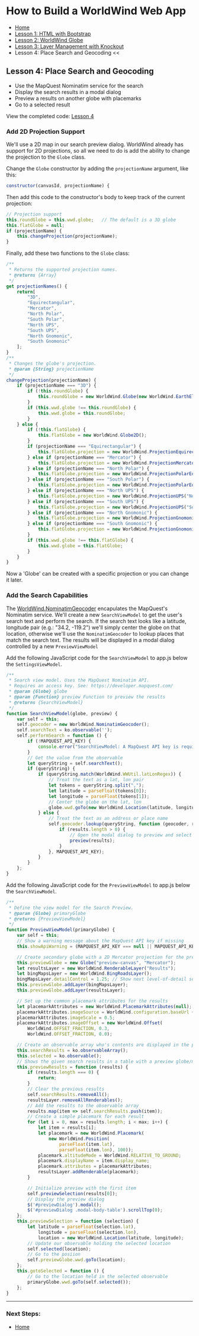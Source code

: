 # How to Build a WorldWind Web App
- [Home](index.md) 
- [Lesson 1: HTML with Bootstrap](lesson-1.md) 
- [Lesson 2: WorldWind Globe](lesson-2.md) 
- [Lesson 3: Layer Management with Knockout](lesson-3.md) 
- Lesson 4: Place Search and Geocoding <<

## Lesson 4: Place Search and Geocoding

- Use the MapQuest Nominatim service for the search
- Display the search results in a modal dialog
- Preview a results on another globe with placemarks
- Go to a selected result

View the completed code: [Lesson 4](https://jsfiddle.net/emxsys/fn4bhbuf/)

### Add 2D Projection Support

We'll use a 2D map in our search preview dialog. WorldWind already has support
for 2D projections, so all we need to do is add the ability to change the 
projection to the `Globe` class. 

Change the `Globe` constructor by adding the `projectionName` argument, like this:
```javascript
constructor(canvasId, projectionName) {
```

Then add this code to the constructor's body to keep track of the current projection:
```javascript
// Projection support
this.roundGlobe = this.wwd.globe;   // The default is a 3D globe
this.flatGlobe = null;
if (projectionName) {
    this.changeProjection(projectionName);
}
```

Finally, add these two functions to the `Globe` class:
```javascript
/**
 * Returns the supported projection names.
 * @returns {Array} 
 */
get projectionNames() {
    return[
        "3D",
        "Equirectangular",
        "Mercator",
        "North Polar",
        "South Polar",
        "North UPS",
        "South UPS",
        "North Gnomonic",
        "South Gnomonic"
    ];
}
/**
 * Changes the globe's projection.
 * @param {String} projectionName
 */
changeProjection(projectionName) {
    if (projectionName === "3D") {
        if (!this.roundGlobe) {
            this.roundGlobe = new WorldWind.Globe(new WorldWind.EarthElevationModel());
        }
        if (this.wwd.globe !== this.roundGlobe) {
            this.wwd.globe = this.roundGlobe;
        }
    } else {
        if (!this.flatGlobe) {
            this.flatGlobe = new WorldWind.Globe2D();
        }
        if (projectionName === "Equirectangular") {
            this.flatGlobe.projection = new WorldWind.ProjectionEquirectangular();
        } else if (projectionName === "Mercator") {
            this.flatGlobe.projection = new WorldWind.ProjectionMercator();
        } else if (projectionName === "North Polar") {
            this.flatGlobe.projection = new WorldWind.ProjectionPolarEquidistant("North");
        } else if (projectionName === "South Polar") {
            this.flatGlobe.projection = new WorldWind.ProjectionPolarEquidistant("South");
        } else if (projectionName === "North UPS") {
            this.flatGlobe.projection = new WorldWind.ProjectionUPS("North");
        } else if (projectionName === "South UPS") {
            this.flatGlobe.projection = new WorldWind.ProjectionUPS("South");
        } else if (projectionName === "North Gnomonic") {
            this.flatGlobe.projection = new WorldWind.ProjectionGnomonic("North");
        } else if (projectionName === "South Gnomonic") {
            this.flatGlobe.projection = new WorldWind.ProjectionGnomonic("South");
        }
        if (this.wwd.globe !== this.flatGlobe) {
            this.wwd.globe = this.flatGlobe;
        }
    }
}
```

Now a 'Globe' can be created with a specific projection or you can change it later.


### Add the Search Capabilities

The [WorldWind.NominatimGeocoder]() encapulates the MapQuest's Nominatim service.
We'll create a new `SearchViewModel` to get the user's search text and perform the 
search. If the search text looks like a latitude, longitude pair (e.g.: 
"34.2, -119.2") we'll simply center the globe on that location, otherwise we'll use 
the `NominatimGeocoder` to lookup places that match the search text. The results
will be displayed in a modal dialog controlled by a new `PreviewViewModel`

Add the following JavaScript code for the `SearchViewModel` to app.js below the 
`SettingsViewModel`.

```javascript
/**
 * Search view model. Uses the MapQuest Nominatim API. 
 * Requires an access key. See: https://developer.mapquest.com/
 * @param {Globe} globe
 * @param {Function} preview Function to preview the results
 * @returns {SearchViewModel}
 */
function SearchViewModel(globe, preview) {
    var self = this;
    self.geocoder = new WorldWind.NominatimGeocoder();
    self.searchText = ko.observable('');
    self.performSearch = function () {
        if (!MAPQUEST_API_KEY) {
            console.error("SearchViewModel: A MapQuest API key is required to use the geocoder in production. Get your API key at https://developer.mapquest.com/");
        }
        // Get the value from the observable
        let queryString = self.searchText();
        if (queryString) {
            if (queryString.match(WorldWind.WWUtil.latLonRegex)) {
                // Treat the text as a lat, lon pair 
                let tokens = queryString.split(",");
                let latitude = parseFloat(tokens[0]);
                let longitude = parseFloat(tokens[1]);
                // Center the globe on the lat, lon
                globe.wwd.goTo(new WorldWind.Location(latitude, longitude));
            } else {
                // Treat the text as an address or place name
                self.geocoder.lookup(queryString, function (geocoder, results) {
                    if (results.length > 0) {
                        // Open the modal dialog to preview and select a result
                        preview(results);
                    }
                }, MAPQUEST_API_KEY);
            }
        }
    };
}
```

Add the following JavaScript code for the `PreviewViewModel` to app.js below the 
`SearchViewModel`.

```javascript
/**
 * Define the view model for the Search Preview.
 * @param {Globe} primaryGlobe
 * @returns {PreviewViewModel}
 */
function PreviewViewModel(primaryGlobe) {
    var self = this;
    // Show a warning message about the MapQuest API key if missing
    this.showApiWarning = (MAPQUEST_API_KEY === null || MAPQUEST_API_KEY === "");

    // Create secondary globe with a 2D Mercator projection for the preview
    this.previewGlobe = new Globe("preview-canvas", "Mercator");
    let resultsLayer = new WorldWind.RenderableLayer("Results");
    let bingMapsLayer = new WorldWind.BingRoadsLayer();
    bingMapsLayer.detailControl = 1.25; // Show next level-of-detail sooner. Default is 1.75
    this.previewGlobe.addLayer(bingMapsLayer);
    this.previewGlobe.addLayer(resultsLayer);

    // Set up the common placemark attributes for the results
    let placemarkAttributes = new WorldWind.PlacemarkAttributes(null);
    placemarkAttributes.imageSource = WorldWind.configuration.baseUrl + "images/pushpins/castshadow-red.png";
    placemarkAttributes.imageScale = 0.5;
    placemarkAttributes.imageOffset = new WorldWind.Offset(
        WorldWind.OFFSET_FRACTION, 0.3,
        WorldWind.OFFSET_FRACTION, 0.0);

    // Create an observable array who's contents are displayed in the preview
    this.searchResults = ko.observableArray();
    this.selected = ko.observable();
    // Shows the given search results in a table with a preview globe/map
    this.previewResults = function (results) {
        if (results.length === 0) {
            return;
        }
        // Clear the previous results
        self.searchResults.removeAll();
        resultsLayer.removeAllRenderables();
        // Add the results to the observable array
        results.map(item => self.searchResults.push(item));
        // Create a simple placemark for each result
        for (let i = 0, max = results.length; i < max; i++) {
            let item = results[i];
            let placemark = new WorldWind.Placemark(
                new WorldWind.Position(
                    parseFloat(item.lat),
                    parseFloat(item.lon), 100));
            placemark.altitudeMode = WorldWind.RELATIVE_TO_GROUND;
            placemark.displayName = item.display_name;
            placemark.attributes = placemarkAttributes;
            resultsLayer.addRenderable(placemark);
        }

        // Initialize preview with the first item
        self.previewSelection(results[0]);
        // Display the preview dialog
        $('#previewDialog').modal();
        $('#previewDialog .modal-body-table').scrollTop(0);
    };
    this.previewSelection = function (selection) {
        let latitude = parseFloat(selection.lat),
            longitude = parseFloat(selection.lon),
            location = new WorldWind.Location(latitude, longitude);
        // Update our observable holding the selected location
        self.selected(location);
        // Go to the posiion
        self.previewGlobe.wwd.goTo(location);
    };
    this.gotoSelected = function () {
        // Go to the location held in the selected observable
        primaryGlobe.wwd.goTo(self.selected());
    };
}
```


---

### Next Steps:
- [Home](index.md) 
